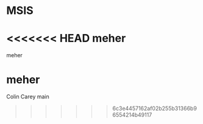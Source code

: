 # MSIS
<<<<<<< HEAD
meher 
=======
 meher

meher 
=======
Colin Carey
main
>>>>>>> 6c3e4457162af02b255b31366b96554214b49117
